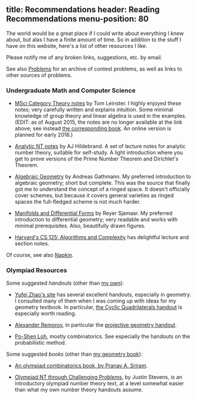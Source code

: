 title: Recommendations
header: Reading Recommendations
menu-position: 80
---

The world would be a great place if I could write about everything I knew about, but alas I have a finite amount of time.
So in addition to the stuff I have on this website, here's a list of other resources I like.

Please notify me of any broken links, suggestions, etc. by email.

See also [Problems](problems.html) for an archive of contest problems,
as well as links to other sources of problems.

### Undergraduate Math and Computer Science
* [MSci Category Theory notes](http://www.maths.ed.ac.uk/~tl/msci/) by Tom Leinster.
  I highly enjoyed these notes; very carefully written and explains intuition.
  Some minimal knowledge of group theory and linear algebra is used in the examples.
  (EDIT: as of August 2015, the notes are no longer available at the link above;
  see instead [the corresponding book](http://www.maths.ed.ac.uk/~tl/bct/).
  An online version is planned for early 2016.)
  
* [Analytic NT notes](http://www.math.illinois.edu/~hildebr/ant/) by AJ Hildebrand.
  A set of lecture notes for analytic number theory, suitable for self-study.
  A light introduction where you get to prove versions of the Prime Number Theorem and Dirichlet's Theorem.

* [Algebraic Geometry](http://www.mathematik.uni-kl.de/agag/mitglieder/professoren/gathmann/notes/alggeom/) by Andreas Gathmann.
  My preferred introduction to algebraic geometry; short but complete.
  This was the source that finally got me to understand the concept of a ringed space.
  It doesn't officially cover schemes, but because it covers general varieties as ringed spaces the full-fledged scheme is not much harder.

* [Manifolds and Differential Forms](http://www.math.cornell.edu/~sjamaar/manifolds/) by Reyer Sjamaar.
  My preferred introduction to differential geometry; very readable and works with minimal prerequisites.
  Also, beautifully drawn figures.

* [Harvard's CS 125: Algorithms and Complexity](http://people.seas.harvard.edu/~cs125/) has delightful lecture and section notes.

Of course, see also [Napkin](napkin.html).

### Olympiad Resources
Some suggested *handouts* (other than [my own](olympiad.html)):

* [Yufei Zhao's site](http://yufeizhao.com/olympiad.html) has several excellent handouts, especially in geometry.
  I consulted many of them when I was coming up with ideas for my geometry textbook.
  In particular, [the Cyclic Quadrilaterals handout](http://yufeizhao.com/olympiad/cyclic_quad.pdf) is especially worth reading.

* [Alexander Remorov](http://www.mit.edu/~alexrem/Math%20Competitions.html), in particular the [projective geometry handout](http://www.mit.edu/~alexrem/ProjectiveGeometry.pdf).

* [Po-Shen Loh](http://math.cmu.edu/~ploh/olympiad.shtml), mostly combinatorics. See especially the handouts on the probabilistic method.

Some suggested *books* (other than [my geometry book](geombook.html)):

* [An olympiad combinatorics book, by Pranav A. Sriram](http://www.artofproblemsolving.com/community/c6h601134).

* [Olympiad NT through Challenging Problems](http://s3.amazonaws.com/aops-cdn.artofproblemsolving.com/resources/articles/olympiad-number-theory.pdf), by Justin Stevens,
  is an introductory olympiad number theory text, at a level somewhat easier than what my own number theory handouts assume.
